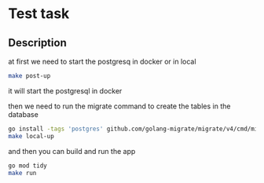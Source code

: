 # Test task

## Description

at first we need to start the postgresq in docker or in local

```bash
make post-up
```

it will start the postgresql in docker

then we need to run the migrate command to create the tables in the database

```bash
go install -tags 'postgres' github.com/golang-migrate/migrate/v4/cmd/migrate@latest
make local-up
```

and then you can build and run the app

```bash
go mod tidy
make run
```
